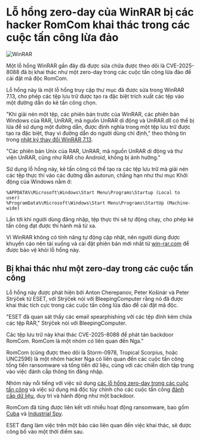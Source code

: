 # Lỗ hổng zero-day của WinRAR bị các hacker RomCom khai thác trong các cuộc tấn công lừa đảo

![WinRAR](https://www.bleepstatic.com/content/hl-images/2023/10/18/winrar-malicious.png)

Một lỗ hổng WinRAR gần đây đã được sửa chữa được theo dõi là CVE-2025-8088 đã bị khai thác như một zero-day trong các cuộc tấn công lừa đảo để cài đặt mã độc RomCom.

Lỗ hổng này là một lỗ hổng truy cập thư mục đã được sửa trong WinRAR 7.13, cho phép các tệp lưu trữ được tạo ra đặc biệt trích xuất các tệp vào một đường dẫn do kẻ tấn công chọn.

"Khi giải nén một tệp, các phiên bản trước của WinRAR, các phiên bản Windows của RAR, UnRAR, mã nguồn UnRAR di động và UnRAR.dll có thể bị lừa để sử dụng một đường dẫn, được định nghĩa trong một tệp lưu trữ được tạo ra đặc biệt, thay vì đường dẫn do người dùng chỉ định," theo thông tin trong [nhật ký thay đổi WinRAR 7.13](https://www.win-rar.com/singlenewsview.html?&L=0&tx%5Fttnews%5Btt%5Fnews%5D=283&cHash=a64b4a8f662d3639dec8d65f47bc93c5).

"Các phiên bản Unix của RAR, UnRAR, mã nguồn UnRAR di động và thư viện UnRAR, cũng như RAR cho Android, không bị ảnh hưởng."

Sử dụng lỗ hổng này, kẻ tấn công có thể tạo ra các tệp lưu trữ mà giải nén các tệp thực thi vào các đường dẫn autorun, chẳng hạn như thư mục Khởi động của Windows nằm ở:

```
%APPDATA%\Microsoft\Windows\Start Menu\Programs\Startup (Local to user)
%ProgramData%\Microsoft\Windows\Start Menu\Programs\StartUp (Machine-wide)
```

Lần tới khi người dùng đăng nhập, tệp thực thi sẽ tự động chạy, cho phép kẻ tấn công đạt được thi hành mã từ xa.

Vì WinRAR không có tính năng tự động cập nhật, nên người dùng được khuyến cáo nên tải xuống và cài đặt phiên bản mới nhất từ [win-rar.com](https://www.win-rar.com/) để được bảo vệ khỏi lỗ hổng này.

## Bị khai thác như một zero-day trong các cuộc tấn công

Lỗ hổng này được phát hiện bởi Anton Cherepanov, Peter Košinár và Peter Strýček từ ESET, với Strýček nói với BleepingComputer rằng nó đã được khai thác tích cực trong các cuộc tấn công lừa đảo để cài đặt mã độc.

"ESET đã quan sát thấy các email spearphishing với các tệp đính kèm chứa các tệp RAR," Strýček nói với BleepingComputer.

Các tệp lưu trữ này khai thác CVE-2025-8088 để phát tán backdoor RomCom. RomCom là một nhóm có liên quan đến Nga."

RomCom (cũng được theo dõi là Storm-0978, Tropical Scorpius, hoặc UNC2596) là một nhóm hacker Nga có liên quan đến các cuộc tấn công tống tiền ransomware và tống tiền dữ liệu, cùng với các chiến dịch tập trung vào việc đánh cắp thông tin đăng nhập.

Nhóm này nổi tiếng với việc sử dụng [các lỗ hổng zero-day trong các cuộc tấn công](https://www.bleepingcomputer.com/news/security/firefox-and-windows-zero-days-exploited-by-russian-romcom-hackers/) và việc sử dụng mã độc tùy chỉnh cho các cuộc tấn công [đánh cắp dữ liệu](https://www.bleepingcomputer.com/news/security/new-romcom-malware-variant-snipbot-spotted-in-data-theft-attacks/), duy trì và hành động như một backdoor.

RomCom đã từng được liên kết với nhiều hoạt động ransomware, bao gồm [Cuba](https://www.bleepingcomputer.com/news/security/hacker-uses-new-rat-malware-in-cuba-ransomware-attacks/) và [Industrial Spy](https://www.bleepingcomputer.com/news/security/industrial-spy-data-extortion-market-gets-into-the-ransomware-game/).

ESET đang làm việc trên một báo cáo liên quan đến việc khai thác, sẽ được công bố vào một thời điểm sau.